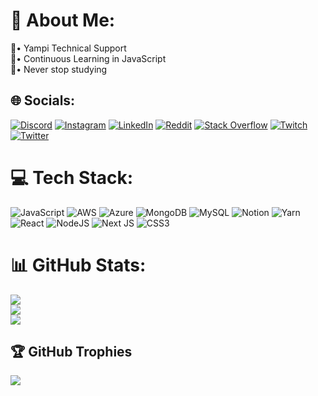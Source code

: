 # 💫 About Me:
🧩• Yampi Technical Support<br>🌱• Continuous Learning in JavaScript<br>📖• Never stop studying


## 🌐 Socials:
[![Discord](https://img.shields.io/badge/Discord-%237289DA.svg?logo=discord&logoColor=white)](htttps://discord.gg/Raineri#0001) [![Instagram](https://img.shields.io/badge/Instagram-%23E4405F.svg?logo=Instagram&logoColor=white)](https://instagram.com/raineridev) [![LinkedIn](https://img.shields.io/badge/LinkedIn-%230077B5.svg?logo=linkedin&logoColor=white)](https://linkedin.com/in/raineridev) [![Reddit](https://img.shields.io/badge/Reddit-%23FF4500.svg?logo=Reddit&logoColor=white)](https://reddit.com/user/raineridev) [![Stack Overflow](https://img.shields.io/badge/-Stackoverflow-FE7A16?logo=stack-overflow&logoColor=white)](https://stackoverflow.com/users/20149874) [![Twitch](https://img.shields.io/badge/Twitch-%239146FF.svg?logo=Twitch&logoColor=white)](https://twitch.tv/raineridev) [![Twitter](https://img.shields.io/badge/Twitter-%231DA1F2.svg?logo=Twitter&logoColor=white)](https://twitter.com/raineridev) 

# 💻 Tech Stack:
![JavaScript](https://img.shields.io/badge/javascript-%23323330.svg?style=for-the-badge&logo=javascript&logoColor=%23F7DF1E) ![AWS](https://img.shields.io/badge/AWS-%23FF9900.svg?style=for-the-badge&logo=amazon-aws&logoColor=white) ![Azure](https://img.shields.io/badge/azure-%230072C6.svg?style=for-the-badge&logo=azure-devops&logoColor=white) ![MongoDB](https://img.shields.io/badge/MongoDB-%234ea94b.svg?style=for-the-badge&logo=mongodb&logoColor=white) ![MySQL](https://img.shields.io/badge/mysql-%2300f.svg?style=for-the-badge&logo=mysql&logoColor=white) ![Notion](https://img.shields.io/badge/Notion-%23000000.svg?style=for-the-badge&logo=notion&logoColor=white) ![Yarn](https://img.shields.io/badge/yarn-%232C8EBB.svg?style=for-the-badge&logo=yarn&logoColor=white) ![React](https://img.shields.io/badge/react-%2320232a.svg?style=for-the-badge&logo=react&logoColor=%2361DAFB) ![NodeJS](https://img.shields.io/badge/node.js-6DA55F?style=for-the-badge&logo=node.js&logoColor=white) ![Next JS](https://img.shields.io/badge/Next-black?style=for-the-badge&logo=next.js&logoColor=white) ![CSS3](https://img.shields.io/badge/css3-%231572B6.svg?style=for-the-badge&logo=css3&logoColor=white)
# 📊 GitHub Stats:
![](https://github-readme-stats.vercel.app/api?username=raineridev&theme=radical&hide_border=false&include_all_commits=true&count_private=true)<br/>
![](https://github-readme-streak-stats.herokuapp.com/?user=raineridev&theme=radical&hide_border=false)<br/>
![](https://github-readme-stats.vercel.app/api/top-langs/?username=raineridev&theme=radical&hide_border=false&include_all_commits=true&count_private=true&layout=compact)

## 🏆 GitHub Trophies
![](https://github-profile-trophy.vercel.app/?username=raineridev&theme=radical&no-frame=false&no-bg=true&margin-w=4)


<!-- Proudly created with GPRM ( https://gprm.itsvg.in ) -->

